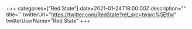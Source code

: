 +++
categories=["Red State"]
date=2021-01-24T18:00:00Z
description=""
title=''
twitterUrl="https://twitter.com/RedState?ref_src=twsrc%5Etfw"
twitterUserName="Red State"
+++
